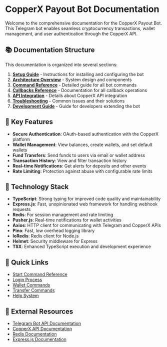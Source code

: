 # CopperX Payout Bot Documentation

Welcome to the comprehensive documentation for the CopperX Payout Bot. This Telegram bot enables seamless cryptocurrency transactions, wallet management, and user authentication through the CopperX API.

## 📚 Documentation Structure

This documentation is organized into several sections:

1. **[Setup Guide](./setup.md)** - Instructions for installing and configuring the bot
2. **[Architecture Overview](./architecture.md)** - System design and components
3. **[Command Reference](./commands/index.md)** - Detailed guide for all bot commands
4. **[Callbacks Reference](./callbacks/index.md)** - Documentation for all callback operations
5. **[API Integration](./api-integration.md)** - Details about CopperX API integration
6. **[Troubleshooting](./troubleshooting.md)** - Common issues and their solutions
7. **[Development Guide](./development.md)** - Guide for developers extending the bot

## 🚀 Key Features

- **Secure Authentication**: OAuth-based authentication with the CopperX platform
- **Wallet Management**: View balances, create wallets, and set default wallets
- **Fund Transfers**: Send funds to users via email or wallet address
- **Transaction History**: View and filter transaction history
- **Real-time Notifications**: Get alerts for deposits and other events
- **Rate Limiting**: Protection against abuse with configurable rate limits

## 🔧 Technology Stack

- **TypeScript**: Strong typing for improved code quality and maintainability
- **Express.js**: Fast, unopinionated web framework for handling webhook requests
- **Redis**: For session management and rate limiting
- **Pusher.js**: Real-time notifications for wallet activities
- **Axios**: HTTP client for communicating with Telegram and CopperX APIs
- **Pino**: Fast, low overhead logging library
- **IoRedis**: Redis client for Node.js
- **Helmet**: Security middleware for Express
- **TSX**: Enhanced TypeScript execution and development experience

## 📂 Quick Links

- [Start Command Reference](./commands/start.md)
- [Login Process](./commands/login.md)
- [Wallet Commands](./commands/wallet.md)
- [Transfer Commands](./commands/transfer.md)
- [Help System](./commands/help.md)

## 🔗 External Resources

- [Telegram Bot API Documentation](https://core.telegram.org/bots/api)
- [CopperX API Documentation](https://copperx.io/docs)
- [Redis Documentation](https://redis.io/documentation)
- [Express.js Documentation](https://expressjs.com/)

